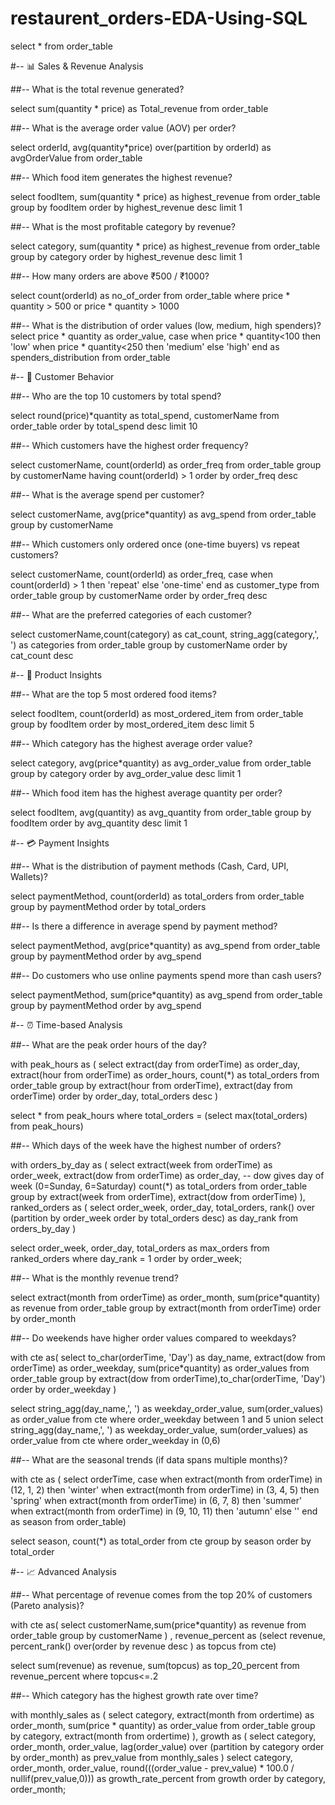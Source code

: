 # restaurent_orders-EDA-Using-SQL

select * from order_table

#-- 📊 Sales & Revenue Analysis

##-- What is the total revenue generated?

select sum(quantity * price) as Total_revenue from order_table

##-- What is the average order value (AOV) per order?

select orderId, avg(quantity*price) over(partition by orderId) as avgOrderValue from order_table

##-- Which food item generates the highest revenue?

select foodItem, sum(quantity * price) as highest_revenue from order_table
group by foodItem
order by highest_revenue desc
limit 1

##-- What is the most profitable category by revenue?

select category, sum(quantity * price) as highest_revenue from order_table
group by category
order by highest_revenue desc
limit 1

##-- How many orders are above ₹500 / ₹1000?

select count(orderId) as no_of_order from order_table
where price * quantity > 500 or price * quantity > 1000

##-- What is the distribution of order values (low, medium, high spenders)?
select price * quantity as order_value, 
case
	when price * quantity<100 then 'low'
	when price * quantity<250 then 'medium'
	else 'high'
end as spenders_distribution
from order_table

#-- 👥 Customer Behavior

##-- Who are the top 10 customers by total spend?

select round(price)*quantity as total_spend, customerName from order_table
order by total_spend desc
limit 10

##-- Which customers have the highest order frequency?

select customerName, count(orderId) as order_freq from order_table
group by customerName
having count(orderId) > 1
order by order_freq desc

##-- What is the average spend per customer?

select customerName, avg(price*quantity) as avg_spend from order_table
group by customerName

##-- Which customers only ordered once (one-time buyers) vs repeat customers?

select customerName, count(orderId) as order_freq,
case
	when count(orderId) > 1 then 'repeat'
	else 'one-time'
end as customer_type
from order_table
group by customerName
order by order_freq desc

##-- What are the preferred categories of each customer?

select customerName,count(category) as cat_count, string_agg(category,', ') as categories from order_table
group by customerName
order by cat_count desc

#-- 🍕 Product Insights

##-- What are the top 5 most ordered food items?

select foodItem, count(orderId) as most_ordered_item from order_table
group by foodItem
order by most_ordered_item desc
limit 5

##-- Which category has the highest average order value?

select category, avg(price*quantity) as avg_order_value from order_table
group by category
order by avg_order_value desc
limit 1

##-- Which food item has the highest average quantity per order?

select foodItem, avg(quantity) as avg_quantity from order_table
group by foodItem
order by avg_quantity desc
limit 1

#-- 💳 Payment Insights

##-- What is the distribution of payment methods (Cash, Card, UPI, Wallets)?

select paymentMethod, count(orderId) as total_orders from order_table
group by paymentMethod
order by total_orders

##-- Is there a difference in average spend by payment method?

select paymentMethod, avg(price*quantity) as avg_spend from order_table
group by paymentMethod
order by avg_spend

##-- Do customers who use online payments spend more than cash users?

select paymentMethod, sum(price*quantity) as avg_spend from order_table
group by paymentMethod
order by avg_spend

#-- ⏰ Time-based Analysis

##-- What are the peak order hours of the day?

with peak_hours as  (
	select extract(day from orderTime) as order_day, extract(hour from orderTime) as order_hours, count(*) as total_orders from order_table
	group by extract(hour from orderTime), extract(day from orderTime)
	order by order_day, total_orders desc
)

select * from peak_hours
where total_orders = (select max(total_orders) from peak_hours)

##-- Which days of the week have the highest number of orders?

with orders_by_day as (
    select 
        extract(week from orderTime) as order_week,
        extract(dow from orderTime) as order_day, -- dow gives day of week (0=Sunday, 6=Saturday)
        count(*) as total_orders
    from order_table
    group by extract(week from orderTime), extract(dow from orderTime)
),
ranked_orders as (
    select 
        order_week,
        order_day,
        total_orders,
        rank() over (partition by order_week order by total_orders desc) as day_rank
    from orders_by_day
)

select 
    order_week,
    order_day,
    total_orders as max_orders
from ranked_orders
where day_rank = 1
order by order_week;

##-- What is the monthly revenue trend?

select extract(month from orderTime) as order_month, sum(price*quantity) as revenue from order_table
group by extract(month from orderTime)
order by order_month

##-- Do weekends have higher order values compared to weekdays?

with cte as( 
	select  to_char(orderTime, 'Day') as day_name, extract(dow from orderTime) as order_weekday, sum(price*quantity) as order_values from order_table
	group by extract(dow from orderTime),to_char(orderTime, 'Day')
	order by order_weekday
)

select string_agg(day_name,', ') as weekday_order_value, sum(order_values) as order_value from cte 
where order_weekday between 1 and 5
union
select string_agg(day_name,', ') as weekday_order_value, sum(order_values) as order_value from cte 
where order_weekday in (0,6)

##-- What are the seasonal trends (if data spans multiple months)?

with cte as (
	select orderTime,
		case when extract(month from orderTime) in (12, 1, 2) then 'winter'
	      when extract(month from orderTime) in (3, 4, 5) then 'spring'
	      when extract(month from orderTime) in (6, 7, 8) then 'summer'
	      when extract(month from orderTime) in (9, 10, 11) then 'autumn'
		  else ''
	 	end as season 
from order_table)

select season, count(*) as total_order from cte
group by season
order by total_order

#-- 📈 Advanced Analysis

##-- What percentage of revenue comes from the top 20% of customers (Pareto analysis)?

with cte as(
	select customerName,sum(price*quantity) as revenue
	from order_table
	group by customerName
)
,
revenue_percent as (select revenue,
percent_rank() over(order by revenue desc ) as topcus
from cte)

select sum(revenue) as revenue, sum(topcus) as top_20_percent from revenue_percent 
where topcus<=.2


##-- Which category has the highest growth rate over time?

with monthly_sales as (
    select 
        category,
        extract(month from ordertime) as order_month,
        sum(price * quantity) as order_value
    from order_table
    group by category, extract(month from ordertime)
),
growth as (
    select 
        category,
        order_month,
        order_value,
        lag(order_value) over (partition by category order by order_month) as prev_value
    from monthly_sales
)
select 
    category,
    order_month,
    order_value,
    round(((order_value - prev_value) * 100.0 / nullif(prev_value,0))) as growth_rate_percent
from growth
order by category, order_month;
